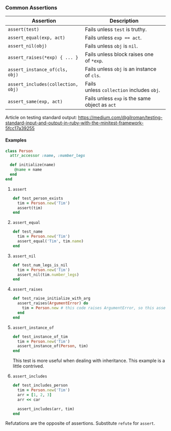 ### Common Assertions

| Assertion                          | Description                                    |
| ---------------------------------- | ---------------------------------------------- |
| `assert(test)`                     | Fails unless `test` is truthy.                 |
| `assert_equal(exp, act)`           | Fails unless `exp == act`.                     |
| `assert_nil(obj)`                  | Fails unless `obj` is `nil`.                   |
| `assert_raises(*exp) { ... }`      | Fails unless block raises one of `*exp`.       |
| `assert_instance_of(cls, obj)`     | Fails unless `obj` is an instance of `cls`.    |
| `assert_includes(collection, obj)` | Fails unless `collection` includes `obj`.      |
| `assert_same(exp, act)`            | Fails unless `exp` is the same object as `act` |

Article on testing standard output: https://medium.com/@gilroman/testing-standard-input-and-output-in-ruby-with-the-minitest-framework-5fcc17a39255
#### Examples


```ruby
class Person
  attr_accessor :name, :number_legs

  def initialize(name)
    @name = name
  end
end
```

1. `assert`
        
    ```ruby
    def test_person_exists
      tim = Person.new('Tim')
      assert(tim)
    end
    ```
    
2. `assert_equal`
        
    ```ruby
    def test_name
      tim = Person.new('Tim')
      assert_equal('Tim', tim.name)
    end
    ```
    
3. `assert_nil`
        
    ```ruby
    def test_num_legs_is_nil
      tim = Person.new('Tim')
      assert_nil(tim.number_legs)
    end
    ```
    
4. `assert_raises`
    
    ```ruby
    def test_raise_initialize_with_arg
      assert_raises(ArgumentError) do
        tim = Person.new # this code raises ArgumentError, so this assertion passes
      end
    end
    ```
    
5. `assert_instance_of`
        
    ```ruby
    def test_instance_of_tim
      tim = Person.new('Tim')
      assert_instance_of(Person, tim)
    end
    ```
    
    This test is more useful when dealing with inheritance. This example is a little contrived.
    
6. `assert_includes`
       
    ```ruby
    def test_includes_person
      tim = Person.new('Tim')
      arr = [1, 2, 3]
      arr << car
    
      assert_includes(arr, tim)
    end
    ```


Refutations are the opposite of assertions. Substitute `refute` for `assert`.